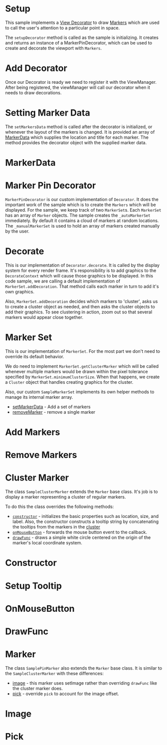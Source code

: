 # Setup

This sample implements a [View Decorator](https://www.itwinjs.org/learning/frontend/viewdecorations/) to draw [Markers](https://www.itwinjs.org/learning/frontend/markers/) which are used to call the user's attention to a particular point in space.

The `setupDecorator` method is called as the sample is initializing.  It creates and returns an instance of a MarkerPinDecorator, which can be used to create and decorate the viewport with `Markers`.

[_metadata_:annotation]:- "SETUPDECORATOR"

# Add Decorator

Once our Decorator is ready we need to register it with the ViewManager.  After being registered, the viewManager will call our decorator when it needs to draw decorations.

[_metadata_:annotation]:- "ENABLEDECORATIONS"

# Setting Marker Data

The `setMarkersData` method is called after the decorator is initialized, or whenever the layout of the markers is changed.  It is provided an array of [MarkerData](/?step=MARKERDATA) which supplies the location and title for each marker.  The method provides the decorator object with the supplied marker data.

[_metadata_:annotation]:- "SETMARKERDATA"

# MarkerData

[_metadata_:annotation]:- "MARKERDATA"
[_metadata_:minor]:- "true"

# Marker Pin Decorator

`MarkerPinDecorator` is our custom implementation of `Decorator`.  It does the important work of the sample which is to create the `Markers` which will be displayed.  For the sample, we keep track of two `MarkerSet`s.  Each `MarkerSet` has an array of `Marker` objects.  The sample creates the `_autoMarkerSet` immediately.  By default it contains a cloud of markers at random locations.  The `_manualMarkerSet` is used to hold an array of markers created manually by the user.

[_metadata_:annotation]:- "MARKERPINDECORATOR"

# Decorate

This is our implementation of `Decorator.decorate`.  It is called by the display system for every render frame.  It's responsibility is to add graphics to the `DecorateContext` which will cause those graphics to be displayed.  In this code sample, we are calling a default implementation of `MarkerSet.addDecoration`.  That method calls each marker in turn to add it's own graphics.

Also, `MarkerSet.addDecoration` decides which markers to 'cluster', asks us to create a cluster object as needed, and then asks the cluster objects to add their graphics.  To see clustering in action, zoom out so that several markers would appear close together.

[_metadata_:annotation]:- "DECORATE"

# Marker Set

This is our implementation of `MarkerSet`.  For the most part we don't need to override its default behavior.

We do need to implement `MarkerSet.getClusterMarker` which will be called whenever multiple markers would be drawn within the pixel tolerance specified by `MarkerSet.minimumClusterSize`.  When that happens, we create a `Cluster` object that handles creating graphics for the cluster.

Also, our custom `SampleMarkerSet` implements its own helper methods to manage its internal marker array.

- [setMarkerData](/?step=SETMARKERSDATA) \- Add a set of markers
- [removeMarker](/?step=REMOVEMARKER) \- remove a single marker

[_metadata_:annotation]:- "SAMPLEMARKERSET"

# Add Markers

[_metadata_:minor]:- "true"
[_metadata_:annotation]:- "SETMARKERSDATA"

# Remove Markers

[_metadata_:minor]:- "true"
[_metadata_:annotation]:- "REMOVEMARKER"

# Cluster Marker

The class `SampleClusterMarker` extends the `Marker` base class.  It's job is to display a marker representing a cluster of regular markers.

To do this the class overrides the following methods:

- [`constructor`](/?step=CLUSTERMARKERCONSTRUCTOR) \- initializes the basic properties such as location, size, and label. Also, the constructor constructs a tooltip string by concatenating the tooltips from the markers in the [cluster](/?step=CLUSTERMARKERTOOLTIP)
- [`onMouseButton`](/?step=CLUSTERMARKERMOUSEBUTTON) \- forwards the mouse button event to the callback.
- [`drawFunc`](/?step=CLUSTERMARKERDRAWFUNC) \- draws a simple white circle centered on the origin of the marker's local coordinate system.

[_metadata_:annotation]:- "SAMPLECLUSTERMARKER"

# Constructor

[_metadata_:minor]:- "true"
[_metadata_:annotation]:- "CLUSTERMARKERCONSTRUCTOR"

# Setup Tooltip

[_metadata_:minor]:- "true"
[_metadata_:annotation]:- "CLUSTERMARKERTOOLTIP"

# OnMouseButton

[_metadata_:minor]:- "true"
[_metadata_:annotation]:- "CLUSTERMARKERMOUSEBUTTON"

# DrawFunc

[_metadata_:minor]:- "true"
[_metadata_:annotation]:- "CLUSTERMARKERDRAWFUNC"

# Marker

The class `SamplePinMarker` also extends the `Marker` base class.  It is similar to the `SampleClusterMarker` with these differences:

- [image](/?step=MARKERPINIMAGE) \- this marker uses setImage rather than overriding `drawFunc` like the cluster marker does.
- [pick](/?step=MARKERPINPICK) \- override `pick` to account for the image offset.

[_metadata_:annotation]:- "SAMPLEPINMARKER"

# Image

[_metadata_:minor]:- "true"
[_metadata_:annotation]:- "MARKERPINIMAGE"

# Pick

[_metadata_:minor]:- "true"
[_metadata_:annotation]:- "MARKERPINPICK"
